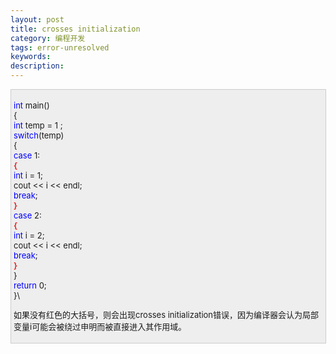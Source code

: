 ```yaml
---
layout: post
title: crosses initialization
category: 编程开发
tags: error-unresolved
keywords: 
description: 
---
```


 
<div
style="border-right:#cccccc 1px solid;padding-right:5px;border-top:#cccccc 1px solid;padding-left:4px;font-size:13px;padding-bottom:4px;border-left:#cccccc 1px solid;width:98%;word-break:break-all;padding-top:4px;border-bottom:#cccccc 1px solid;background-color:#eeeeee;">

<span style="color:#0000ff;">int</span> main()\
 {\
     <span style="color:#0000ff;">int</span> temp = 1 ;\
     <span style="color:#0000ff;">switch</span>(temp)\
     {\
         <span style="color:#0000ff;">case</span> 1:\
             <span style="color:#e53333;">**{**</span>\
                 <span style="color:#0000ff;">int</span> i = 1;\
                 cout \<\< i \<\< endl;\
                 <span style="color:#0000ff;">break</span>;\
            **<span style="color:#e53333;"> }</span>**\
         <span style="color:#0000ff;">case</span> 2:\
             **<span style="color:#e53333;">{</span>**\
                 <span style="color:#0000ff;">int</span> i = 2;\
                 cout \<\< i \<\< endl;\
                 <span style="color:#0000ff;">break</span>;\
             **<span style="color:#e53333;">}</span>**\
     }\
     <span style="color:#0000ff;">return</span> 0;\
 }\

如果没有红色的大括号，则会出现crosses initialization错误，因为编译器会认为局部变量i可能会被绕过申明而被直接进入其作用域。

</div>







